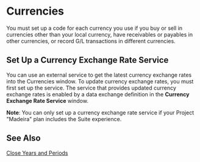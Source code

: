 <properties
                pageTitle="Currencies | Project “Madeira”"
                description="Working with multiple currencies" 
                services="" 
                documentationCenter="Madeira"
                authors="edupont" />
                
# Currencies
You must set up a code for each currency you use if you buy or sell in currencies other than your local currency, have receivables or payables in other currencies, or record G/L transactions in different currencies.  

## Set Up a Currency Exchange Rate Service
You can use an external service to get the latest currency exchange rates into the Currencies window. To update currency exchange rates, you must first set up the service. 
The service that provides updated currency exchange rates is enabled by a data exchange definition in the **Currency Exchange Rate Service** window.  

**Note**: You can only set up a currency exchange rate service if your Project "Madeira" plan includes the Suite experience.  


## See Also
[Close Years and Periods](year-close-years-periods.md)
